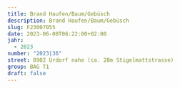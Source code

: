 ```yaml
---
title: Brand Haufen/Baum/Gebüsch
description: Brand Haufen/Baum/Gebüsch
slug: F23007055
date: 2023-06-08T06:22:00+02:00
jahr:
  - 2023
number: "2023|36"
street: 8902 Urdorf nahe (ca. 28m Stigelmattstrasse)
group: BAG T1
draft: false
---
```

